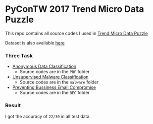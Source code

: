 # PyConTW 2017 Trend Micro Data Puzzle

This repo contains all source codes I used in [Trend Micro Data Puzzle](https://docs.google.com/document/d/1velo-U2rlqoU1g-_RoWNOBAaYDZGS3eGn5n1nzSJL4o/edit#)

Dataset is also available [here](https://tbrain.nchc.org.tw/index.php?r=dataset%2Fview&uri=E8B6A8E58BA2E7A791E68A80E6A99FE599A8E5ADB8E7BF92E5B08FE68C91E688B0)

### Three Task
- [Anonymous Data Classification](https://github.com/hsiaoyi0504/PyConTW2017_Trend_Micro_Data_Puzzle/tree/master/PBP)
    - Source codes are in the `PBP` folder
- [Unsupervised Malware Classification](https://github.com/hsiaoyi0504/PyConTW2017_Trend_Micro_Data_Puzzle/tree/master/malware)
    - Source codes are in the `malware` folder
- [Preventing Bussiness Email Compromise](https://github.com/hsiaoyi0504/PyConTW2017_Trend_Micro_Data_Puzzle/tree/master/BEC)
    - Source codes are in the `BEC` folder

### Result
I got the accuracy of `22/30` in all test data.